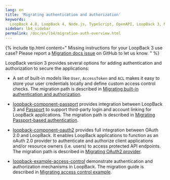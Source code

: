 ```yaml
---
lang: en
title: 'Migrating authentication and authorization'
keywords:
  LoopBack 4.0, LoopBack 4, Node.js, TypeScript, OpenAPI, LoopBack 3, Migration
sidebar: lb4_sidebar
permalink: /doc/en/lb4/migration-auth-overview.html
---
```


{% include tip.html content="
Missing instructions for your LoopBack 3 use case? Please report a [Migration docs issue](https://github.com/strongloop/loopback-next/issues/new?labels=question,Migration,Docs&template=Migration_docs.md) on GitHub to let us know.
" %}

LoopBack version 3 provides several options for adding authentication and
authorization to secure the applications:

- A set of built-in models like `User`, `AccessToken` and `ACL` makes it easy to
  store your user credentials locally and define custom access control checks.
  The migration path is described in
  [Migrating built-in authentication and authorization](./built-in.md).

- [loopback-component-passport](https://github.com/strongloop/loopback-component-passport)
  provides integration between LoopBack 3 and
  [Passport](http://www.passportjs.org) to support third-party login and account
  linking for LoopBack applications. The migration path is described in
  [Migrating Passport-based authentication](./passport.md).

- [loopback-component-oauth2](https://github.com/strongloop/loopback-component-oauth2)
  provides full integration between OAuth 2.0 and LoopBack. It enables LoopBack
  applications to function as an oAuth 2.0 provider to authenticate and
  authorize client applications and/or resource owners (i.e. users) to access
  protected API endpoints. The migration path is described in
  [Migrating OAuth2 provider](./oauth2.md).

- [loopback-example-access-control](https://github.com/strongloop/loopback-example-access-control)
  demonstrate authentication and authorization mechanisms in LoopBack. The
  migration guide is described in
  [Migrating access control example](./migration-auth-access-control-example.md).
